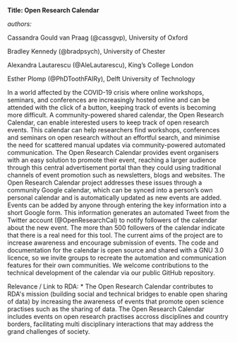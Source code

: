 **Title: Open Research Calendar**

*authors:* 

Cassandra Gould van Praag (@cassgvp), University of Oxford

Bradley Kennedy (@bradpsych), University of Chester

Alexandra Lautarescu (@AleLautarescu), King’s College London

Esther Plomp (@PhDToothFAIRy), Delft University of Technology


In a world affected by the COVID-19 crisis where online workshops, seminars, and conferences are increasingly hosted online and can be attended with the click of a button, keeping track of events is becoming more difficult. 
A community-powered shared calendar, the Open Research Calendar, can enable interested users to keep track of open research events. 
This calendar can help researchers find workshops, conferences and seminars on open research without an effortful search, and minimise the need for scattered manual updates via community-powered automated communication. 
The Open Research Calendar provides event organisers with an easy solution to promote their event, reaching a larger audience through this central advertisement portal than they could using traditional channels of event promotion such as newsletters, blogs and websites. 
The Open Research Calendar project addresses these issues through a community Google calendar, which can be synced into a person’s own personal calendar and is automatically updated as new events are added. 
Events can be added by anyone through entering the key information into a short Google form. 
This information generates an automated Tweet from the Twitter account (@OpenResearchCal) to notify followers of the calendar about the new event. 
The more than 500 followers of the calendar indicate that there is a real need for this tool. 
The current aims of the project are to increase awareness and encourage submission of events. 
The code and documentation for the calendar is open source and shared with a GNU 3.0 licence, so we invite groups to recreate the automation and communication features for their own communities. 
We welcome contributions to the technical development of the calendar via our public GitHub repository.

Relevance / Link to RDA: *
The Open Research Calendar contributes to RDA's mission (building social and technical bridges to enable open sharing of data) by increasing the awareness of events that promote open science practises such as the sharing of data. 
The Open Research Calendar includes events on open research practises accross disciplines and country borders, facilitating multi disciplinary interactions that may address the grand challenges of society. 

